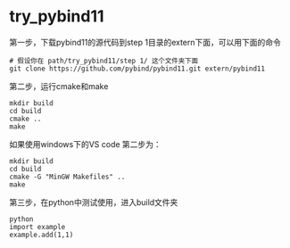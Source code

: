# try_pybind11

第一步，下载pybind11的源代码到step 1目录的extern下面，可以用下面的命令
```
# 假设你在 path/try_pybind11/step 1/ 这个文件夹下面
git clone https://github.com/pybind/pybind11.git extern/pybind11
```

第二步，运行cmake和make
```
mkdir build
cd build
cmake ..
make
```

如果使用windows下的VS code
第二步为：
```
mkdir build
cd build
cmake -G "MinGW Makefiles" ..
make
```

第三步，在python中测试使用，进入build文件夹
```
python
import example
example.add(1,1)
```
